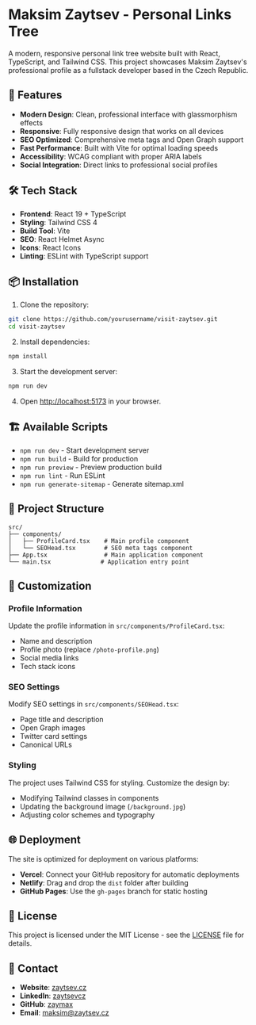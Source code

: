 # Maksim Zaytsev - Personal Links Tree

A modern, responsive personal link tree website built with React, TypeScript, and Tailwind CSS. This project showcases Maksim Zaytsev's professional profile as a fullstack developer based in the Czech Republic.

## 🚀 Features

- **Modern Design**: Clean, professional interface with glassmorphism effects
- **Responsive**: Fully responsive design that works on all devices
- **SEO Optimized**: Comprehensive meta tags and Open Graph support
- **Fast Performance**: Built with Vite for optimal loading speeds
- **Accessibility**: WCAG compliant with proper ARIA labels
- **Social Integration**: Direct links to professional social profiles

## 🛠️ Tech Stack

- **Frontend**: React 19 + TypeScript
- **Styling**: Tailwind CSS 4
- **Build Tool**: Vite
- **SEO**: React Helmet Async
- **Icons**: React Icons
- **Linting**: ESLint with TypeScript support

## 📦 Installation

1. Clone the repository:
```bash
git clone https://github.com/yourusername/visit-zaytsev.git
cd visit-zaytsev
```

2. Install dependencies:
```bash
npm install
```

3. Start the development server:
```bash
npm run dev
```

4. Open [http://localhost:5173](http://localhost:5173) in your browser.

## 🏗️ Available Scripts

- `npm run dev` - Start development server
- `npm run build` - Build for production
- `npm run preview` - Preview production build
- `npm run lint` - Run ESLint
- `npm run generate-sitemap` - Generate sitemap.xml

## 📁 Project Structure

```
src/
├── components/
│   ├── ProfileCard.tsx    # Main profile component
│   └── SEOHead.tsx        # SEO meta tags component
├── App.tsx                # Main application component
└── main.tsx              # Application entry point
```

## 🎨 Customization

### Profile Information
Update the profile information in `src/components/ProfileCard.tsx`:
- Name and description
- Profile photo (replace `/photo-profile.png`)
- Social media links
- Tech stack icons

### SEO Settings
Modify SEO settings in `src/components/SEOHead.tsx`:
- Page title and description
- Open Graph images
- Twitter card settings
- Canonical URLs

### Styling
The project uses Tailwind CSS for styling. Customize the design by:
- Modifying Tailwind classes in components
- Updating the background image (`/background.jpg`)
- Adjusting color schemes and typography

## 🌐 Deployment

The site is optimized for deployment on various platforms:

- **Vercel**: Connect your GitHub repository for automatic deployments
- **Netlify**: Drag and drop the `dist` folder after building
- **GitHub Pages**: Use the `gh-pages` branch for static hosting

## 📄 License

This project is licensed under the MIT License - see the [LICENSE](LICENSE) file for details.

## 👤 Contact

- **Website**: [zaytsev.cz](https://www.zaytsev.cz/)
- **LinkedIn**: [zaytsevcz](https://www.linkedin.com/in/zaytsevcz/)
- **GitHub**: [zaymax](https://github.com/zaymax)
- **Email**: maksim@zaytsev.cz
